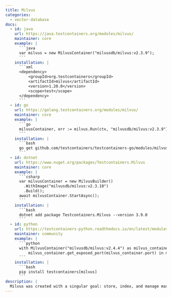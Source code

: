 ```yaml
---
title: Milvus
categories:
  - vector-database
docs:
  - id: java
    url: https://java.testcontainers.org/modules/milvus/
    maintainer: core
    example: |
      ```java
      var milvus = new MilvusContainer("milvusdb/milvus:v2.3.9");
      ```
    installation: |
      ```xml
      <dependency>
          <groupId>org.testcontainers</groupId>
          <artifactId>milvus</artifactId>
          <version>1.20.0</version>
          <scope>test</scope>
      </dependency>
      ```
  - id: go
    url: https://golang.testcontainers.org/modules/milvus/
    maintainer: core
    example: |
      ```go
      milvusContainer, err := milvus.Run(ctx, "milvusdb/milvus:v2.3.9")
      ```
    installation: |
      ```bash
      go get github.com/testcontainers/testcontainers-go/modules/milvus
      ```
  - id: dotnet
    url: https://www.nuget.org/packages/Testcontainers.Milvus
    maintainer: core
    example: |
      ```csharp
      var milvusContainer = new MilvusBuilder()
        .WithImage("milvusdb/milvus:v2.3.10")
        .Build();
      await milvusContainer.StartAsync();
      ```
    installation: |
      ```bash
      dotnet add package Testcontainers.Milvus --version 3.9.0
      ```
  - id: python
    url: https://testcontainers-python.readthedocs.io/en/latest/modules/milvus/README.html
    maintainer: community
    example: |
      ```python
      with MilvusContainer("milvusdb/milvus:v2.4.4") as milvus_container:
          milvus_container.get_exposed_port(milvus_container.port) in milvus_container.get_connection_url()
      ```
    installation: |
      ```bash
      pip install testcontainers[milvus]
      ```
description: |
  Milvus was created with a singular goal: store, index, and manage massive embedding vectors generated by deep neural networks and other machine learning (ML) models.
---
```

